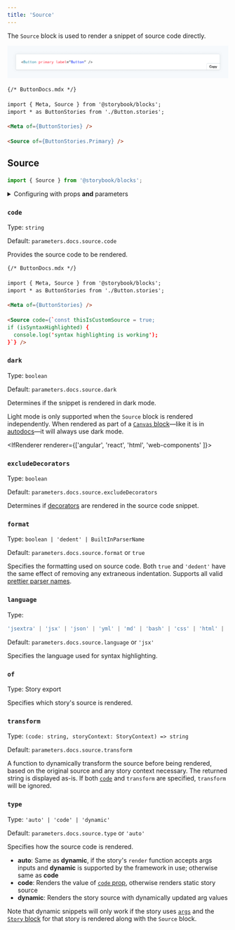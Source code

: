 ```yaml
---
title: 'Source'
---
```


<YouTubeCallout id="uAA1JvLcl-w" title="Avoid Documentation Nightmares with Storybook's Source Doc Block" params='start=136' />

The `Source` block is used to render a snippet of source code directly.

![Screenshot of Source block](./doc-block-source.png)

<!-- prettier-ignore-start -->
```md
{/* ButtonDocs.mdx */}

import { Meta, Source } from '@storybook/blocks';
import * as ButtonStories from './Button.stories';

<Meta of={ButtonStories} />

<Source of={ButtonStories.Primary} />
```
<!-- prettier-ignore-end -->

## Source

```js
import { Source } from '@storybook/blocks';
```

<details>
<summary>Configuring with props <strong>and</strong> parameters</summary>

ℹ️ Like most blocks, the `Source` block is configured with props in MDX. Many of those props derive their default value from a corresponding [parameter](../writing-stories/parameters.md) in the block's namespace, `parameters.docs.source`.

The following `language` configurations are equivalent:

<!-- prettier-ignore-start -->

<CodeSnippets
  paths={[
    'angular/api-doc-block-source-parameter.ts.mdx',
    'web-components/api-doc-block-source-parameter.js.mdx',
    'web-components/api-doc-block-source-parameter.ts.mdx',
    'common/api-doc-block-source-parameter.js.mdx',
    'common/api-doc-block-source-parameter.ts.mdx',
  ]}
/>

<!-- prettier-ignore-end -->

<!-- prettier-ignore-start -->
```md
{/* ButtonDocs.mdx */}

<Source of={ButtonStories.Basic} language="tsx" />
```
<!-- prettier-ignore-end -->

The example above applied the parameter at the [story](../writing-stories/parameters.md#story-parameters) level, but it could also be applied at the [component](../writing-stories/parameters.md#component-parameters) (or meta) level or [project](../writing-stories/parameters.md#global-parameters) level.

</details>

### `code`

Type: `string`

Default: `parameters.docs.source.code`

Provides the source code to be rendered.

<!-- prettier-ignore-start -->
```md
{/* ButtonDocs.mdx */}

import { Meta, Source } from '@storybook/blocks';
import * as ButtonStories from './Button.stories';

<Meta of={ButtonStories} />

<Source code={`const thisIsCustomSource = true;
if (isSyntaxHighlighted) {
  console.log('syntax highlighting is working');
}`} />
```
<!-- prettier-ignore-end -->

### `dark`

Type: `boolean`

Default: `parameters.docs.source.dark`

Determines if the snippet is rendered in dark mode.

<Callout variant="info" icon="💡">

Light mode is only supported when the `Source` block is rendered independently. When rendered as part of a [`Canvas` block](./doc-block-canvas.md)—like it is in [autodocs](../writing-docs/autodocs.md)—it will always use dark mode.

</Callout>

<IfRenderer renderer={['angular', 'react', 'html', 'web-components' ]}>

### `excludeDecorators`

Type: `boolean`

Default: `parameters.docs.source.excludeDecorators`

Determines if [decorators](../writing-stories/decorators.md) are rendered in the source code snippet.

</IfRenderer>

### `format`

Type: `boolean | 'dedent' | BuiltInParserName`

Default: `parameters.docs.source.format` or `true`

Specifies the formatting used on source code. Both `true` and `'dedent'` have the same effect of removing any extraneous indentation. Supports all valid [prettier parser names](https://prettier.io/docs/en/configuration.html#setting-the-parserdocsenoptionshtmlparser-option).

### `language`

Type:

<!-- prettier-ignore-start -->
```ts
'jsextra' | 'jsx' | 'json' | 'yml' | 'md' | 'bash' | 'css' | 'html' | 'tsx' | 'typescript' | 'graphql'
```
<!-- prettier-ignore-end -->

Default: `parameters.docs.source.language` or `'jsx'`

Specifies the language used for syntax highlighting.

### `of`

Type: Story export

Specifies which story's source is rendered.

### `transform`

Type: `(code: string, storyContext: StoryContext) => string`

Default: `parameters.docs.source.transform`

A function to dynamically transform the source before being rendered, based on the original source and any story context necessary. The returned string is displayed as-is.
If both [`code`](#code) and `transform` are specified, `transform` will be ignored.

### `type`

Type: `'auto' | 'code' | 'dynamic'`

Default: `parameters.docs.source.type` or `'auto'`

Specifies how the source code is rendered.

- **auto**: Same as **dynamic**, if the story's `render` function accepts args inputs and **dynamic** is supported by the framework in use; otherwise same as **code**
- **code**: Renders the value of [`code` prop](#code), otherwise renders static story source
- **dynamic**: Renders the story source with dynamically updated arg values

<Callout variant="info" icon="💡">

Note that dynamic snippets will only work if the story uses [`args`](../writing-stories/args.md) and the [`Story` block](./doc-block-story.md) for that story is rendered along with the `Source` block.

</Callout>
